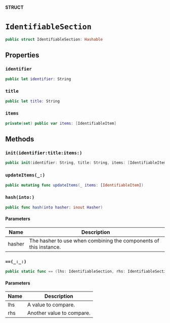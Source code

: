 **STRUCT**

# `IdentifiableSection`

```swift
public struct IdentifiableSection: Hashable
```

## Properties
### `identifier`

```swift
public let identifier: String
```

### `title`

```swift
public let title: String
```

### `items`

```swift
private(set) public var items: [IdentifiableItem]
```

## Methods
### `init(identifier:title:items:)`

```swift
public init(identifier: String, title: String, items: [IdentifiableItem])
```

### `updateItems(_:)`

```swift
public mutating func updateItems(_ items: [IdentifiableItem])
```

### `hash(into:)`

```swift
public func hash(into hasher: inout Hasher)
```

#### Parameters

| Name | Description |
| ---- | ----------- |
| hasher | The hasher to use when combining the components of this instance. |

### `==(_:_:)`

```swift
public static func == (lhs: IdentifiableSection, rhs: IdentifiableSection) -> Bool
```

#### Parameters

| Name | Description |
| ---- | ----------- |
| lhs | A value to compare. |
| rhs | Another value to compare. |